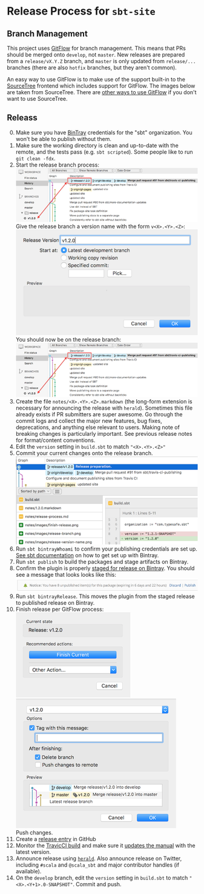 # Release Process for `sbt-site`

## Branch Management

This project uses [GitFlow](https://www.atlassian.com/git/tutorials/comparing-workflows/gitflow-workflow)
for branch management. This means that PRs should be merged onto `develop`, not `master`. New releases are prepared 
from a `release/vX.Y.Z` branch, and `master` is only updated from `release/...` branches (there are also `hotfix` 
branches, but they aren't common).

An easy way to use GitFlow is to make use of the support built-in to the [SourceTree](https://www.sourcetreeapp.com) 
frontend which includes support for GitFlow. The images below are taken from SourceTree. There are 
[other ways to use GitFlow](http://danielkummer.github.io/git-flow-cheatsheet/) if you don't want to use SourceTree.

## Releass

0. Make sure you have [BinTray](https://bintray.com/sbt) credentials for the "sbt" organization. You won't be able to 
publish without them.
1. Make sure the working directory is clean and up-to-date with the remote, and the tests pass (e.g. `sbt scripted`). 
Some people like to run `git clean -fdx`.
2. Start the release branch process:  
  ![](images/release-branch.png)  
  Give the release branch a version name with the form `v<X>.<Y>.<Z>`:  
  ![](images/release-version-name.png)  
  You should now be on the release branch:  
  ![](images/release-branch.png)
3. Create the file `notes/<X>.<Y>.<Z>.markdown` (the long-form extension is necessary for announcing the release with `herald`). 
Sometimes this file already exists if PR submitters are super awesome. Go through the commit logs and collect the major 
new features, bug fixes, deprecations, and anything else relevant to users. Making note of breaking changes is particularly 
important. See previous release notes for format/content conventions. 
4. Edit the `version` setting in `build.sbt` to match `"<X>.<Y>.<Z>"`
5. Commit your current changes onto the release branch.  
  ![](images/release-preparation.png)
6. Run `sbt bintrayWhoami` to confirm your publishing credentials are set up. [See sbt documentation](http://www.scala-sbt.org/0.13/docs/Bintray-For-Plugins.html) on how to get set up with Bintray.
7. Run `sbt publish` to build the packages and stage artifacts on Bintray. 
8. Confirm the plugin is properly [staged for release on Bintray](https://bintray.com/sbt/sbt-plugin-releases/sbt-site/view).
You should see a message that looks looks like this:  
  ![](images/bintray-notice.png)
9. Run `sbt bintrayRelease`. This moves the plugin from the staged release to published release on Bintray.
10. Finish release per GitFlow process:  
  ![](images/finish-release.png)  
  ![](images/finish-release-defaults.png)  
  Push changes.
11. Create a [release entry](https://github.com/sbt/sbt-site/releases/new) in GitHub
13. Monitor the [TravicCI build](https://travis-ci.org/sbt/sbt-site) and make sure it [updates the manual](http://www.scala-sbt.org/sbt-site/getting-started.html) with the latest version.
12. Announce release using [`herald`](https://github.com/n8han/herald). Also announce release on Twitter, including `#scala` 
and `@scala_sbt` and major contributor handles (if available).
13. On the `develop` branch, edit the `version` setting in `build.sbt` to match `"<X>.<Y+1>.0-SNAPSHOT"`. Commit and push.



